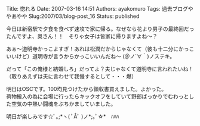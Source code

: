 Title: 惚れる
Date: 2007-03-16 14:51
Authors: ayakomuro
Tags:  過去ブログややあやや
Slug:2007/03/blog-post_16
Status: published

今日は新宿駅で夕食を食べず速攻で家に帰る。なぜなら花より男子の最終回だったんですよ、奥さん！！　そりゃ女子は皆家に帰りますよね〜？


あぁ〜道明寺かっこよすぎ！あれは松潤だからじゃなくて（彼も十二分にかっこいいけど）道明寺が言うからかっこいいんだね〜
(＠ノ´∀｀)ノステキ。

だって「この俺様と結婚しろ」だってよ？夫じゃなくて道明寺に言われたいね！（取りあえずは夫に言わせて我慢するとして・・・爆）

明日はOSCです。100均見つけたから領収書買えました。よかった。  
荷物搬入の為に会場に行ったらキックオフをしていて野郎ばっかりでむわっとした空気の中熱い闘魂をぶちかましていました。

明日が楽しみです☆ﾟ｡;\*ヽ( ﾟÅﾟ )ノ\*;｡ﾟ☆\*　ﾊﾊﾊ
